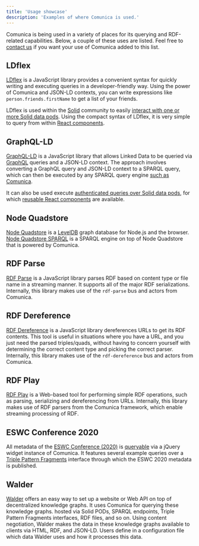 ```yaml
---
title: 'Usage showcase'
description: 'Examples of where Comunica is used.'
---
```


Comunica is being used in a variety of places for its querying and RDF-related capabilities.
Below, a couple of these uses are listed.
Feel free to [contact us](/ask/) if you want your use of Comunica added to this list.

## LDflex

[LDflex](https://github.com/LDflex/LDflex) is a JavaScript library provides a convenient syntax for quickly writing and executing queries in a developer-friendly way.
Using the power of Comunica and JSON-LD contexts, you can write expressions like `person.friends.firstName` to get a list of your friends.

LDflex is used within the [Solid](https://solidproject.org/) community to easily [interact with one or more Solid data pods](https://github.com/solid/query-ldflex/).
Using the compact syntax of LDflex, it is very simple to query from within [React components](https://github.com/solid/react-components).

## GraphQL-LD

[GraphQL-LD](https://github.com/rubensworks/graphql-ld.js) is a JavaScript library
that allows Linked Data to be queried via [GraphQL](https://graphql.org/) queries and a JSON-LD context.
The approach involves converting a GraphQL query and JSON-LD context to a SPARQL query,
which can then be executed by any SPARQL query engine [such as Comunica](https://github.com/rubensworks/graphql-ld-comunica.js).

It can also be used execute [authenticated queries over Solid data pods](https://github.com/rubensworks/GraphQL-LD-Comunica-Solid.js),
for which [reusable React components](https://github.com/rubensworks/solid-react-graphql-ld.js) are available.

## Node Quadstore

[Node Quadstore](https://github.com/beautifulinteractions/node-quadstore) is a [LevelDB](https://github.com/google/leveldb-backed) graph database for Node.js and the browser.
[Node Quadstore SPARQL](https://github.com/beautifulinteractions/node-quadstore-sparql) is a SPARQL engine on top of Node Quadstore that is powered by Comunica.

## RDF Parse

[RDF Parse](https://github.com/rubensworks/rdf-parse.js) is a JavaScript library parses RDF based on content type or file name in a streaming manner.
It supports all of the major RDF serializations.
Internally, this library makes use of the `rdf-parse` bus and actors from Comunica.

## RDF Dereference

[RDF Dereference](https://github.com/rubensworks/rdf-dereference.js) is a JavaScript library dereferences URLs to get its RDF contents.
This tool is useful in situations where you have a URL, and you just need the parsed triples/quads, without having to concern yourself with determining the correct content type and picking the correct parser.
Internally, this library makes use of the `rdf-dereference` bus and actors from Comunica.

## RDF Play

[RDF Play](https://rdf-play.rubensworks.net/) is a Web-based tool for performing simple RDF operations, such as parsing, serializing and dereferencing from URLs.
Internally, this library makes use of RDF parsers from the Comunica framework, which enable streaming processing of RDF.

## ESWC Conference 2020

All metadata of the [ESWC Conference (2020)](https://2020.eswc-conferences.org/) is [queryable](https://query.2020.eswc-conferences.org/)
via a jQuery widget instance of Comunica.
It features several example queries over a [Triple Pattern Fragments](https://linkeddatafragments.org/concept/) interface through which the ESWC 2020 metadata is published.

## Walder

[Walder](https://github.com/KNowledgeOnWebScale/walder) offers an easy way 
to set up a website or Web API on top of decentralized knowledge graphs.
It uses Comunica for querying these knowledge graphs.
hosted via Solid PODs, SPARQL endpoints, Triple Pattern Fragments interfaces, RDF files, and so on. 
Using content negotiation, Walder makes the data in these knowledge graphs available to clients via HTML, RDF, and JSON-LD. 
Users define in a configuration file which data Walder uses and how it processes this data.
